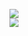 [![](https://img.shields.io/badge/Made%20With-Github%20Spray-lightgrey.svg?style=for-the-badge&logo=github)](https://github.com/Annihil/github-spray#13254)  
[![](https://i.imgur.com/2DrTn0Z.gif)](https://github.com/Annihil/github-spray)